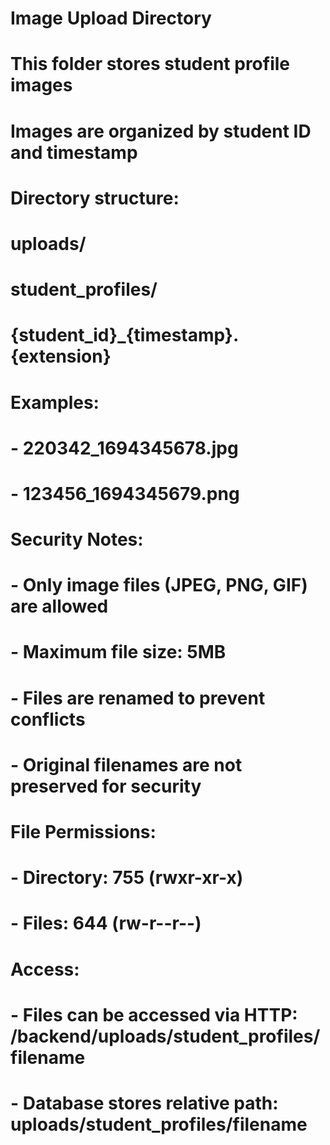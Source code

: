 # Image Upload Directory
# This folder stores student profile images
# Images are organized by student ID and timestamp

# Directory structure:
# uploads/
#   student_profiles/
#     {student_id}_{timestamp}.{extension}
#
# Examples:
# - 220342_1694345678.jpg
# - 123456_1694345679.png

# Security Notes:
# - Only image files (JPEG, PNG, GIF) are allowed
# - Maximum file size: 5MB
# - Files are renamed to prevent conflicts
# - Original filenames are not preserved for security

# File Permissions:
# - Directory: 755 (rwxr-xr-x)
# - Files: 644 (rw-r--r--)

# Access:
# - Files can be accessed via HTTP: /backend/uploads/student_profiles/filename
# - Database stores relative path: uploads/student_profiles/filename